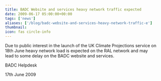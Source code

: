 ```yaml
---
title: BADC Website and services heavy network traffic expected
date: 2009-06-17 05:00:00+00:00
tags: ['news']
aliases: ['/blog/badc-website-and-services-heavy-network-traffic-e']
thumbnail: 
icon: fas circle-info
---
```



Due to public interest in the launch of the UK Climate Projections service on 18th June heavy network load is expected on the RAL network and may lead to some delay on the BADC website and services.



BADC Helpdesk

 
 17th June 2009
 
